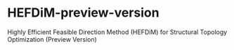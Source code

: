 # HEFDiM-preview-version
Highly Efficient Feasible Direction Method (HEFDiM) for Structural Topology Optimization (Preview Version)
